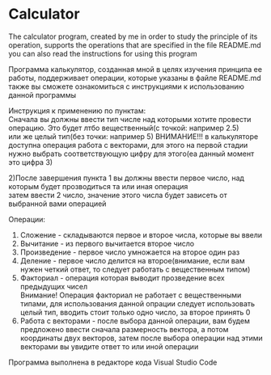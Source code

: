 # Calculator
The calculator program, created by me in order to study the principle of its operation, supports the operations that are specified in the file README.md you can also read the instructions for using this program

Программа калькулятор, созданная мной в целях изучения принципа ее работы, поддерживает операции, которые указаны в файле README.md также вы сможете ознакомиться с инструкциями к использованию данной программы

Инструкция к применению по пунктам:                                                                                                                                                                                                                       
Сначала вы должны ввести тип числе над которыми хотите провести операцию. Это будет лтбо вещественный(с точкой: например 2.5)               
или же целый тип(без точки: например 5)
ВНИМАНИЕ!!! в калькуляторе доступна операция работа с векторами, для этого на первой стадии нужно выбрать соответствующую цифру для этого(еа данный момент это цифра 3)
 
                                                                                                                                                                                                                
2)После завершения пункта 1 вы должны ввести первое число, над которым будет прозводиться та или иная операция                                    
затем ввести 2 число, значение этого числа будет зависеть от выбранной вами операцией                                                             
                                                                                                                                                                                                                     
                                                                                                               
Операции:                                                                                                       
1) Сложение - складываются первое и второе числа, которые вы ввели                                                                                                                                                     
2) Вычитание - из первого вычитается второе число                                                                                                 
3) Произведение - первое число умножается на второе один раз                                                                                       
4) Деление - первое число делится на второе(внимание, если вам нужен четкий ответ, то следует работать с вещественным типом)                                                                                                                              
5) Факториал - операция которая выводит прозведение всех предыдущих чисел                                                                        
Внимание! Операция  факториал не работает с вещественными типами, для использования данной опрации следует использовать                          
целый тип, вводить стоит только одно число, за второе принять 0
6) Работа с векторами - после выбора данной операции, вам будем предложено ввести сначала размерность вектора, а потом координаты двух векторов, затем
после выбора операции над этими векторами вы увидите ответ то или иной операции

Программа выполнена в редакторе кода Visual Studio Code

